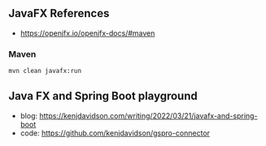 # 

## JavaFX References 
* https://openjfx.io/openjfx-docs/#maven
### Maven  
```bash
mvn clean javafx:run
```

## Java FX and Spring Boot playground
* blog: https://kenjdavidson.com/writing/2022/03/21/javafx-and-spring-boot
* code: https://github.com/kenjdavidson/gspro-connector